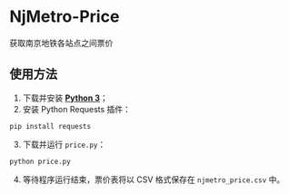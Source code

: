 # NjMetro-Price
获取南京地铁各站点之间票价

## 使用方法
1. 下载并安装 **[Python 3](https://www.python.org/downloads/)**；
2. 安装 Python Requests 插件：
```command
pip install requests
```
3. 下载并运行 `price.py`：
```command
python price.py
```
4. 等待程序运行结束，票价表将以 CSV 格式保存在 `njmetro_price.csv` 中。
